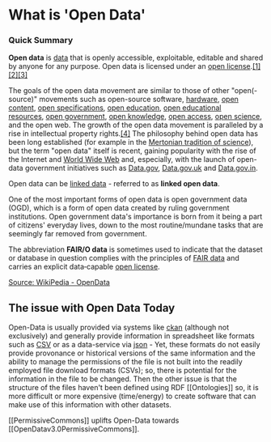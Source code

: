 # What is 'Open Data'

### Quick Summary
**Open data** is [data](https://en.wikipedia.org/wiki/Data "Data") that is openly accessible, exploitable, editable and shared by anyone for any purpose. Open data is licensed under an [open license](https://en.wikipedia.org/wiki/Open_license "Open license").[[1]](https://en.wikipedia.org/wiki/Open_data#cite_note-1)[[2]](https://en.wikipedia.org/wiki/Open_data#cite_note-2)[[3]](https://en.wikipedia.org/wiki/Open_data#cite_note-:0-3)

The goals of the open data movement are similar to those of other "open(-source)" movements such as open-source software, [hardware](https://en.wikipedia.org/wiki/Open-source_hardware "Open-source hardware"), [open content](https://en.wikipedia.org/wiki/Open_content "Open content"), [open specifications](https://en.wikipedia.org/wiki/Open_specifications "Open specifications"), [open education](https://en.wikipedia.org/wiki/Open_education "Open education"), [open educational resources](https://en.wikipedia.org/wiki/Open_educational_resources "Open educational resources"), [open government](https://en.wikipedia.org/wiki/Open_government "Open government"), [open knowledge](https://en.wikipedia.org/wiki/Open_knowledge "Open knowledge"), [open access](https://en.wikipedia.org/wiki/Open_access_(publishing) "Open access (publishing)"), [open science](https://en.wikipedia.org/wiki/Open_science "Open science"), and the open web. The growth of the open data movement is paralleled by a rise in intellectual property rights.[[4]](https://en.wikipedia.org/wiki/Open_data#cite_note-4) The philosophy behind open data has been long established (for example in the [Mertonian tradition of science](https://en.wikipedia.org/wiki/Merton_thesis "Merton thesis")), but the term "open data" itself is recent, gaining popularity with the rise of the Internet and [World Wide Web](https://en.wikipedia.org/wiki/World_Wide_Web "World Wide Web") and, especially, with the launch of open-data government initiatives such as [Data.gov](https://en.wikipedia.org/wiki/Data.gov "Data.gov"), [Data.gov.uk](https://en.wikipedia.org/wiki/Data.gov.uk "Data.gov.uk") and [Data.gov.in](https://en.wikipedia.org/wiki/Data.gov.in "Data.gov.in").

Open data can be [linked data](https://en.wikipedia.org/wiki/Linked_data "Linked data") - referred to as **linked open data**.

One of the most important forms of open data is open government data (OGD), which is a form of open data created by ruling government institutions. Open government data's importance is born from it being a part of citizens' everyday lives, down to the most routine/mundane tasks that are seemingly far removed from government.

The abbreviation **FAIR/O data** is sometimes used to indicate that the dataset or database in question complies with the principles of [FAIR data](https://en.wikipedia.org/wiki/FAIR_data "FAIR data") and carries an explicit data‑capable [open license](https://en.wikipedia.org/wiki/Open_license "Open license").

[Source: WikiPedia - OpenData](https://en.wikipedia.org/wiki/Open_data)

## The issue with Open Data Today

Open-Data is usually provided via systems like [ckan](https://en.wikipedia.org/wiki/CKAN) (although not exclusively) and generally provide information in spreadsheet like formats such as [CSV](https://en.wikipedia.org/wiki/Comma-separated_values) or as a data-service via [json](https://en.wikipedia.org/wiki/JSON) - Yet, these formats do not easily provide provonance or historical versions of the same information and the ability to manage the permissions of the file is not built into the readily employed file download formats (CSVs); so, there is potential for the information in the file to be changed.  Then the other issue is that the structure of the files haven't been defined using RDF [[Ontologies]] so, it is more difficult or more expensive (time/energy) to create software that can make use of this information with other datasets. 

[[PermissiveCommons]] uplifts Open-Data towards [[OpenDatav3.0PermissiveCommons]].

